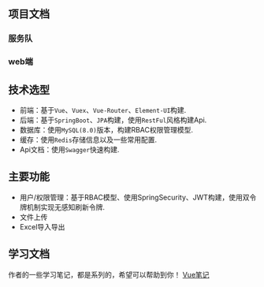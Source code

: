 ## 项目文档

### 服务队

### web端

## 技术选型

* 前端：基于`Vue`、`Vuex`、`Vue-Router`、`Element-UI`构建.
* 后端：基于`SpringBoot`、`JPA`构建，使用`RestFul`风格构建Api.
* 数据库：使用`MySQL(8.0)`版本，构建RBAC权限管理模型.
* 缓存：使用`Redis`存储信息以及一些常用配置.
* Api文档：使用`Swagger`快速构建.

## 主要功能

* 用户/权限管理：基于RBAC模型、使用SpringSecurity、JWT构建，使用双令牌机制实现无感知刷新令牌.
* 文件上传
* Excel导入导出

## 学习文档
作者的一些学习笔记，都是系列的，希望可以帮助到你！
[Vue笔记](https://www.notion.so/Vue-Note-5a0db81299a9407fb43ab17e3e9b9e61)
